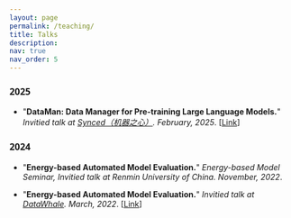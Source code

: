 ```yaml
---
layout: page
permalink: /teaching/
title: Talks
description: 
nav: true
nav_order: 5
---
```


### <span style="font-family: 'Open Sans';">2025</span>
- "**DataMan: Data Manager for Pre-training Large Language Models.**" _Invitied talk at [Synced（机器之心）](https://x.com/syncedtech). February, 2025_. [[Link](https://mp.weixin.qq.com/s/TTM2IVgtpgagNbYhyRdwzQ)]


### <span style="font-family: 'Open Sans';">2024</span>

- "**Energy-based Automated Model Evaluation.**" _Energy-based Model Seminar, Invitied talk at Renmin University of China. November, 2022_.

- "**Energy-based Automated Model Evaluation.**" _Invitied talk at [DataWhale](https://www.datawhale.cn/). March, 2022_. [[Link](https://mp.weixin.qq.com/s/zZiQKk7fAcsALynWGo6Unw)]